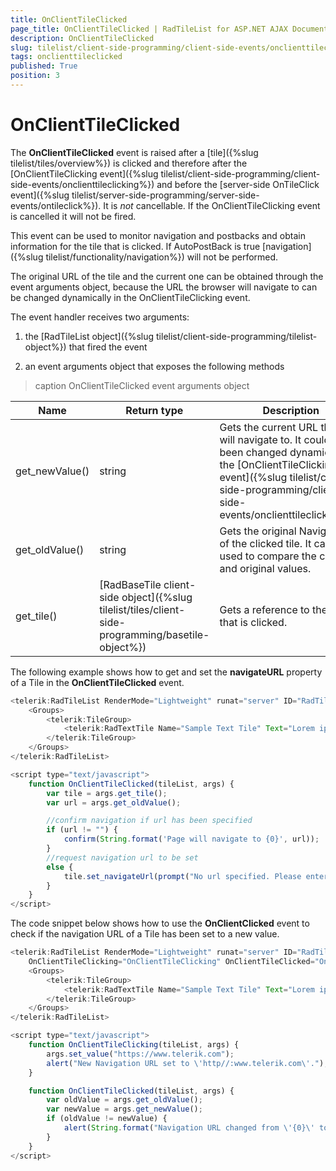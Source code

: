 ```yaml
---
title: OnClientTileClicked
page_title: OnClientTileClicked | RadTileList for ASP.NET AJAX Documentation
description: OnClientTileClicked
slug: tilelist/client-side-programming/client-side-events/onclienttileclicked
tags: onclienttileclicked
published: True
position: 3
---
```


# OnClientTileClicked





The **OnClientTileClicked** event is raised after a [tile]({%slug tilelist/tiles/overview%}) is clicked and therefore after the [OnClientTileClicking event]({%slug tilelist/client-side-programming/client-side-events/onclienttileclicking%}) and before the [server-side OnTileClick event]({%slug tilelist/server-side-programming/server-side-events/ontileclick%}). It is *not* cancellable. If the OnClientTileClicking event is cancelled it will not be fired.

This event can be used to monitor navigation and postbacks and obtain information for the tile that is clicked. If AutoPostBack is true [navigation]({%slug tilelist/functionality/navigation%}) will not be performed.

The original URL of the tile and the current one can be obtained through the event arguments object, because the URL the browser will navigate to can be changed dynamically in the OnClientTileClicking event.

The event handler receives two arguments:

1. the [RadTileList object]({%slug tilelist/client-side-programming/tilelist-object%}) that fired the event

1. an event arguments object that exposes the following methods


>caption OnClientTileClicked event arguments object

|  **Name**  |  **Return type**  |  **Description**  |
| ------ | ------ | ------ |
|get_newValue()|string|Gets the current URL the tile will navigate to. It could have been changed dynamically in the [OnClientTileClicking event]({%slug tilelist/client-side-programming/client-side-events/onclienttileclicking%}).|
|get_oldValue()|string|Gets the original NavigateUrl of the clicked tile. It can be used to compare the current and original values.|
|get_tile()|[RadBaseTile client-side object]({%slug tilelist/tiles/client-side-programming/basetile-object%})|Gets a reference to the tile that is clicked.|

The following example shows how to get and set the **navigateURL** property of a Tile in the **OnClientTileClicked** event.

````JavaScript
<telerik:RadTileList RenderMode="Lightweight" runat="server" ID="RadTileList1" OnClientTileClicked="OnClientTileClicked" AutoPostBack="false" SelectionMode="Single">
	<Groups>
		<telerik:TileGroup>
			<telerik:RadTextTile Name="Sample Text Tile" Text="Lorem ipsum dolor sit amet" Title-Text="Sample"></telerik:RadTextTile>
		</telerik:TileGroup>
	</Groups>
</telerik:RadTileList>

<script type="text/javascript">
	function OnClientTileClicked(tileList, args) {
		var tile = args.get_tile();
		var url = args.get_oldValue();

		//confirm navigation if url has been specified
		if (url != "") {
			confirm(String.format('Page will navigate to {0}', url));
		}
		//request navigation url to be set
		else {
			tile.set_navigateUrl(prompt("No url specified. Please enter a navigation url:"));
		}
	}
</script>
````



The code snippet below shows how to use the **OnClientClicked** event to check if the navigation URL of a Tile has been set to a new value.

````JavaScript
<telerik:RadTileList RenderMode="Lightweight" runat="server" ID="RadTileList1" SelectionMode="Single"
	OnClientTileClicking="OnClientTileClicking" OnClientTileClicked="OnClientTileClicked">
	<Groups>
		<telerik:TileGroup>
			<telerik:RadTextTile Name="Sample Text Tile" Text="Lorem ipsum dolor sit amet" Title-Text="Sample"></telerik:RadTextTile>
		</telerik:TileGroup>
	</Groups>
</telerik:RadTileList>

<script type="text/javascript">
	function OnClientTileClicking(tileList, args) {
		args.set_value("https://www.telerik.com");
		alert("New Navigation URL set to \'http//:www.telerik.com\'.");
	}

	function OnClientTileClicked(tileList, args) {
		var oldValue = args.get_oldValue();
		var newValue = args.get_newValue();
		if (oldValue != newValue) {
			alert(String.format("Navigation URL changed from \'{0}\' to \'{1}\'.", oldValue, newValue));
		}
	}
</script>
````


